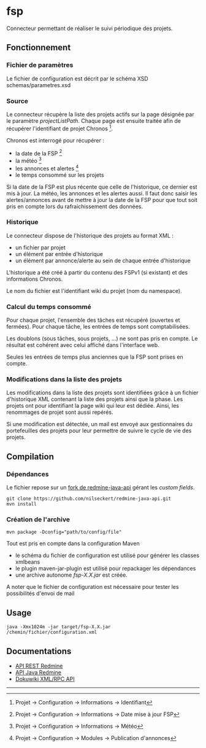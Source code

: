 # fsp 
Connecteur permettant de réaliser le suivi périodique des projets.

## Fonctionnement 
### Fichier de paramètres
Le fichier de configuration est décrit par le schéma XSD schemas/parametres.xsd
### Source
Le connecteur récupère la liste des projets actifs sur la page désignée par le paramètre *projectListPath*. Chaque page est ensuite traitée afin de récupérer l'identifiant de projet Chronos [^1].

Chronos est interrogé pour récupérer :

* la date de la FSP [^2]
* la météo [^3]
* les annonces et alertes [^4]
* le temps consommé sur les projets

Si la date de la FSP est plus récente que celle de l'historique, ce dernier est mis à jour. La météo, les annonces et les alertes aussi. Il faut donc saisir les alertes/annonces avant de mettre à jour la date de la FSP pour que tout soit pris en compte lors du rafraichissement des données.

### Historique
Le connecteur dispose de l'historique des projets au format XML :

* un fichier par projet
* un élément par entrée d'historique
* un élément par annonce/alerte au sein de chaque entrée d'historique

L'historique a été créé à partir du contenu des FSPv1 (si existant) et des informations Chronos.

Le nom du fichier est l'identifiant wiki du projet (nom du namespace).

### Calcul du temps consommé
Pour chaque projet, l'ensemble des tâches est récupéré (ouvertes et fermées). Pour chaque tâche, les entrées de temps sont comptabilisées.

Les doublons (sous tâches, sous projets, ...) ne sont pas pris en compte. Le résultat est cohérent avec celui affiché dans l'interface web.

Seules les entrées de temps plus anciennes que la FSP sont prises en compte.
### Modifications dans la liste des projets
Les modifications dans la liste des projets sont identifiées grâce à un fichier d'historique XML contenant la liste des projets ainsi que la phase. Les projets ont pour identifiant la page wiki qui leur est dédiée. Ainsi, les renommages de projet sont aussi repérés.

Si une modification est détectée, un mail est envoyé aux gestionnaires du portefeuilles des projets pour leur permettre de suivre le cycle de vie des projets.

## Compilation
### Dépendances

Le fichier repose sur un [fork de redmine-java-api](https://github.com/nilseckert/redmine-java-api.git) gérant les *custom fields*.

    git clone https://github.com/nilseckert/redmine-java-api.git 
    mvn install

### Création de l'archive
    mvn package -Dconfig="path/to/config/file"

Tout est pris en compte dans la configuration Maven

- le schéma du fichier de configuration est utilisé pour générer les classes xmlbeans
- le plugin maven-jar-plugin est utilisé pour repackager les dépendances
- une archive autonome *fsp-X.X.jar* est créée.

A noter que le fichier de configuration est nécessaire pour tester les possibilités d'envoi de mail

## Usage
    java -Xmx1024m -jar target/fsp-X.X.jar /chemin/fichier/configuration.xml

## Documentations

* [API REST Redmine](http://www.redmine.org/projects/redmine/wiki/Rest_api)
* [API Java Redmine](https://github.com/taskadapter/redmine-java-api/)
* [Dokuwiki XML/RPC API](https://www.dokuwiki.org/devel:xmlrpc)

***
[^1]: Projet → Configuration → Informations → Identifiant
[^2]: Projet → Configuration → Informations → Date mise à jour FSP
[^3]: Projet → Configuration → Informations → Météo
[^4]: Projet → Configuration → Modules → Publication d'annonces
